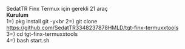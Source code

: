 SedatTR Finx
Termux için gerekli 21 araç
<br><b>Kurulum</b><br>
1=) pkg install git -y<br
2=) git clone https://github.com/SedatTR3348237878HMLD/tgt-finx-termuxxtools<br>
3=) cd tgt-finx-termuxxtools<br>
4=) bash start.sh
